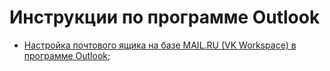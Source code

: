 # Инструкции по программе Outlook

* [Настройка почтового ящика на базе MAIL.RU (VK Workspace) в программе Outlook](imap-mailru.md);